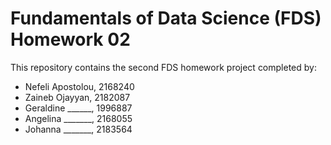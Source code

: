 # Fundamentals of Data Science (FDS) Homework 02
This repository contains the second FDS homework project completed by:
-  Nefeli Apostolou, 2168240
- Zaineb Ojayyan, 2182087
- Geraldine ______, 1996887
- Angelina _______, 2168055
- Johanna _______, 2183564
